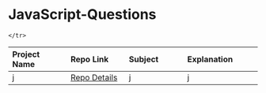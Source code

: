 # JavaScript-Questions
<table class="table">
  <thead>
    <tr>
      <th align="left" width="15%">Project Name</th>
      <th align="left" width="15%">Repo Link</th>
      <th align="left" width="15%">Subject</th>
       <th align="left" width="15%">Explanation</th>
     
    </tr>
  </thead>
  <tbody>
     <tr>
      <td>j</td></td>
      <td><a href="" target="_blank">Repo Details</td>
        <td>j</td></td>
       <td>j</td></td>
    </tr>
  </tbody>
</table>
